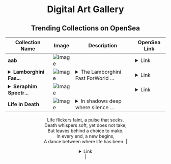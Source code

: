 <div align="center">

# Digital Art Gallery

## Trending Collections on OpenSea

| Collection Name                       | Image                                                                                     | Description                       | OpenSea Link                                                                                          |
|---------------------------------------|-------------------------------------------------------------------------------------------|-----------------------------------|--------------------------------------------------------------------------------------------------------|
| **aab** | ![Image](https://i.seadn.io/s/raw/files/5fb3c654a2b5e33843667286ea1d7cf3.jpg?w=500&auto=format?w=200&auto=format) |  | <details><summary>Link</summary>[aab](https://opensea.io/collection/aab-8)</details> |
| **<details><summary>Lamborghini Fas...</summary>Lamborghini Fast ForWorld Revuelto</details>** | ![Image](https://i.seadn.io/s/raw/files/d58d28a686cd268b6d23700a9a730464.jpg?w=500&auto=format?w=200&auto=format) | <details><summary>The Lamborghini Fast ForWorld ...</summary>The Lamborghini Fast ForWorld Revuelto collection is the debut collection of the Fast ForWorld platform. It is the first in a series of Lamborghini gaming assets that are interoperable across the Motorverse ecosystem of games. The digital car also provides holders with exclusive utilities, access to VIP and “impossible-to-buy” experiences.</details> | <details><summary>Link</summary>[Lamborghini Fast ForWorld Revuelto](https://opensea.io/collection/lamborghini-fast-forworld-revuelto-8)</details> |
| **<details><summary>Seraphim Spectr...</summary>Seraphim Spectrum Labs</details>** | ![Image](https://i.seadn.io/s/raw/files/3384ee8966024e82f1f4bb162869dc70.jpg?w=500&auto=format?w=200&auto=format) |  | <details><summary>Link</summary>[Seraphim Spectrum Labs](https://opensea.io/collection/seraphim-spectrum-labs)</details> |
| **Life in Death** | ![Image](https://i.seadn.io/s/raw/files/944432916834ea113120adb6fccf96e9.png?w=500&auto=format?w=200&auto=format) | <details><summary>In shadows deep where silence ...</summary>In shadows deep where silence speaks,  
Life flickers faint, a pulse that seeks.  
Death whispers soft, yet does not take,  
But leaves behind a choice to make.  
In every end, a new begins,  
A dance between where life has been.</details> | <details><summary>Link</summary>[Life in Death](https://opensea.io/collection/life-in-death-1)</details> |

</div>